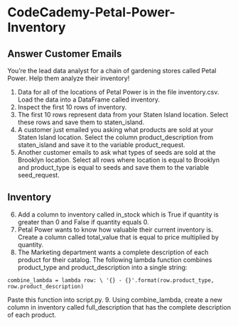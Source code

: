 # CodeCademy-Petal-Power-Inventory
## Answer Customer Emails
You’re the lead data analyst for a chain of gardening stores called Petal Power. Help them analyze their inventory!

1. Data for all of the locations of Petal Power is in the file inventory.csv. Load the data into a DataFrame called inventory.
2. Inspect the first 10 rows of inventory.
3. The first 10 rows represent data from your Staten Island location. Select these rows and save them to staten_island.
4. A customer just emailed you asking what products are sold at your Staten Island location. Select the column product_description from staten_island and save it to the variable product_request.
5. Another customer emails to ask what types of seeds are sold at the Brooklyn location. Select all rows where location is equal to Brooklyn and product_type is equal to seeds and save them to the variable seed_request.

## Inventory
6. Add a column to inventory called in_stock which is True if quantity is greater than 0 and False if quantity equals 0.
7. Petal Power wants to know how valuable their current inventory is. Create a column called total_value that is equal to price multiplied by quantity.
8. The Marketing department wants a complete description of each product for their catalog.
The following lambda function combines product_type and product_description into a single string:

`combine_lambda = lambda row: \
    '{} - {}'.format(row.product_type,
                     row.product_description)`

Paste this function into script.py.
9. Using combine_lambda, create a new column in inventory called full_description that has the complete description of each product.

